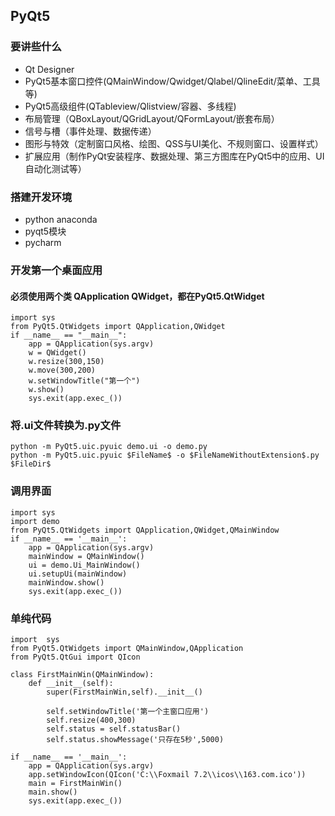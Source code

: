 ## PyQt5
### 要讲些什么
* Qt Designer
* PyQt5基本窗口控件(QMainWindow/Qwidget/Qlabel/QlineEdit/菜单、工具等)
* PyQt5高级组件(QTableview/Qlistview/容器、多线程)
* 布局管理（QBoxLayout/QGridLayout/QFormLayout/嵌套布局）
* 信号与槽（事件处理、数据传递）
* 图形与特效（定制窗口风格、绘图、QSS与UI美化、不规则窗口、设置样式）
* 扩展应用（制作PyQt安装程序、数据处理、第三方图库在PyQt5中的应用、UI自动化测试等）
### 搭建开发环境
* python      anaconda
* pyqt5模块
* pycharm
### 开发第一个桌面应用
#### 必须使用两个类 QApplication QWidget，都在PyQt5.QtWidget
``` python3
import sys
from PyQt5.QtWidgets import QApplication,QWidget
if __name__ == "__main__":
    app = QApplication(sys.argv)
    w = QWidget()
    w.resize(300,150)
    w.move(300,200)
    w.setWindowTitle("第一个")
    w.show()
    sys.exit(app.exec_()) 
```
 
 
### 将.ui文件转换为.py文件
``` python3
python -m PyQt5.uic.pyuic demo.ui -o demo.py 
python -m PyQt5.uic.pyuic $FileName$ -o $FileNameWithoutExtension$.py 
$FileDir$
```
### 调用界面
```python3
import sys
import demo
from PyQt5.QtWidgets import QApplication,QWidget,QMainWindow
if __name__ == '__main__':
    app = QApplication(sys.argv)
    mainWindow = QMainWindow()
    ui = demo.Ui_MainWindow()
    ui.setupUi(mainWindow)
    mainWindow.show()
    sys.exit(app.exec_())
```
### 单纯代码
``` python3
import  sys
from PyQt5.QtWidgets import QMainWindow,QApplication
from PyQt5.QtGui import QIcon

class FirstMainWin(QMainWindow):
    def __init__(self):
        super(FirstMainWin,self).__init__()

        self.setWindowTitle('第一个主窗口应用')
        self.resize(400,300)
        self.status = self.statusBar()
        self.status.showMessage('只存在5秒',5000)

if __name__ == '__main__':
    app = QApplication(sys.argv)
    app.setWindowIcon(QIcon('C:\\Foxmail 7.2\\icos\\163.com.ico'))
    main = FirstMainWin()
    main.show()
    sys.exit(app.exec_())
```
